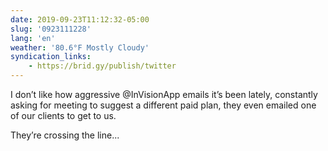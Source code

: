 ```yaml
---
date: 2019-09-23T11:12:32-05:00
slug: '0923111228'
lang: 'en'
weather: '80.6°F Mostly Cloudy'
syndication_links:
    - https://brid.gy/publish/twitter
---
```

I don’t like how aggressive @InVisionApp emails it’s been lately, constantly asking for meeting to suggest a different paid plan, they even emailed one of our clients to get to us.

 They’re crossing the line...